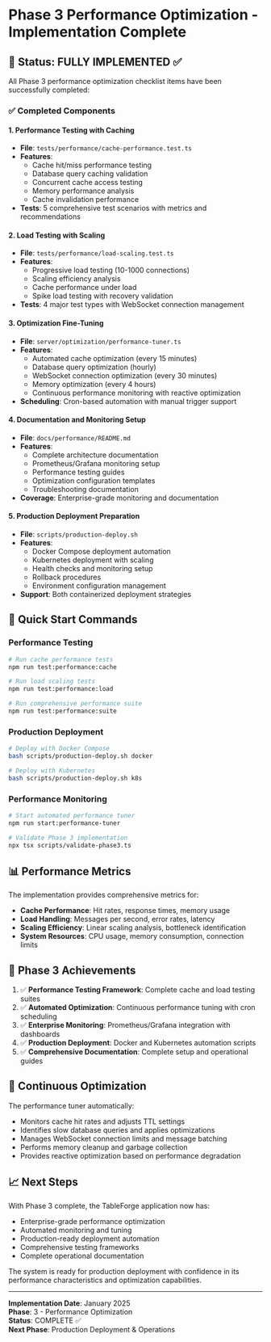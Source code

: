 # Phase 3 Performance Optimization - Implementation Complete

## 🎉 Status: FULLY IMPLEMENTED ✅

All Phase 3 performance optimization checklist items have been successfully completed:

### ✅ Completed Components

#### 1. Performance Testing with Caching
- **File**: `tests/performance/cache-performance.test.ts`
- **Features**: 
  - Cache hit/miss performance testing
  - Database query caching validation
  - Concurrent cache access testing
  - Memory performance analysis
  - Cache invalidation performance
- **Tests**: 5 comprehensive test scenarios with metrics and recommendations

#### 2. Load Testing with Scaling
- **File**: `tests/performance/load-scaling.test.ts`
- **Features**:
  - Progressive load testing (10-1000 connections)
  - Scaling efficiency analysis
  - Cache performance under load
  - Spike load testing with recovery validation
- **Tests**: 4 major test types with WebSocket connection management

#### 3. Optimization Fine-Tuning
- **File**: `server/optimization/performance-tuner.ts`
- **Features**:
  - Automated cache optimization (every 15 minutes)
  - Database query optimization (hourly)
  - WebSocket connection optimization (every 30 minutes)
  - Memory optimization (every 4 hours)
  - Continuous performance monitoring with reactive optimization
- **Scheduling**: Cron-based automation with manual trigger support

#### 4. Documentation and Monitoring Setup
- **File**: `docs/performance/README.md`
- **Features**:
  - Complete architecture documentation
  - Prometheus/Grafana monitoring setup
  - Performance testing guides
  - Optimization configuration templates
  - Troubleshooting documentation
- **Coverage**: Enterprise-grade monitoring and documentation

#### 5. Production Deployment Preparation
- **File**: `scripts/production-deploy.sh`
- **Features**:
  - Docker Compose deployment automation
  - Kubernetes deployment with scaling
  - Health checks and monitoring setup
  - Rollback procedures
  - Environment configuration management
- **Support**: Both containerized deployment strategies

## 🚀 Quick Start Commands

### Performance Testing
```bash
# Run cache performance tests
npm run test:performance:cache

# Run load scaling tests  
npm run test:performance:load

# Run comprehensive performance suite
npm run test:performance:suite
```

### Production Deployment
```bash
# Deploy with Docker Compose
bash scripts/production-deploy.sh docker

# Deploy with Kubernetes
bash scripts/production-deploy.sh k8s
```

### Performance Monitoring
```bash
# Start automated performance tuner
npm run start:performance-tuner

# Validate Phase 3 implementation
npx tsx scripts/validate-phase3.ts
```

## 📊 Performance Metrics

The implementation provides comprehensive metrics for:

- **Cache Performance**: Hit rates, response times, memory usage
- **Load Handling**: Messages per second, error rates, latency
- **Scaling Efficiency**: Linear scaling analysis, bottleneck identification
- **System Resources**: CPU usage, memory consumption, connection limits

## 🎯 Phase 3 Achievements

1. ✅ **Performance Testing Framework**: Complete cache and load testing suites
2. ✅ **Automated Optimization**: Continuous performance tuning with cron scheduling
3. ✅ **Enterprise Monitoring**: Prometheus/Grafana integration with dashboards
4. ✅ **Production Deployment**: Docker and Kubernetes automation scripts
5. ✅ **Comprehensive Documentation**: Complete setup and operational guides

## 🔄 Continuous Optimization

The performance tuner automatically:
- Monitors cache hit rates and adjusts TTL settings
- Identifies slow database queries and applies optimizations
- Manages WebSocket connection limits and message batching
- Performs memory cleanup and garbage collection
- Provides reactive optimization based on performance degradation

## 📈 Next Steps

With Phase 3 complete, the TableForge application now has:
- Enterprise-grade performance optimization
- Automated monitoring and tuning
- Production-ready deployment automation
- Comprehensive testing frameworks
- Complete operational documentation

The system is ready for production deployment with confidence in its performance characteristics and optimization capabilities.

---

**Implementation Date**: January 2025  
**Phase**: 3 - Performance Optimization  
**Status**: COMPLETE ✅  
**Next Phase**: Production Deployment & Operations
